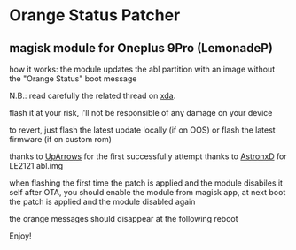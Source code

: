 # Orange Status Patcher
## magisk module for Oneplus 9Pro (LemonadeP)


how it works:
the module updates the abl partition with an image without the "Orange Status" boot message

N.B.:
read carefully the related thread on <a href=https://forum.xda-developers.com/t/remove-oos13-orange-state-message-text.4520727>xda</a>.

flash it at your risk, i'll not be responsible of any damage on your device

to revert, just flash the latest update locally (if on OOS) or flash the latest firmware (if on custom rom)

thanks to <a href=https://xdaforums.com/m/uparrows.9196007>UpArrows</a> for the first successfully attempt
thanks to <a href=https://xdaforums.com/m/astronxd.11717029/>AstronxD</a> for LE2121 abl.img

when flashing the first time the patch is applied and the module disabiles it self
after OTA, you should enable the module from magisk app, at next boot the patch is applied and the module disabled again

the orange messages should disappear at the following reboot

Enjoy!
